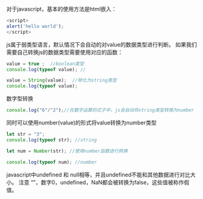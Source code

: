 对于javascript，基本的使用方法是html嵌入：
```javascript
<script>
alert('hello world');
</script>
```
js属于弱类型语言，默认情况下会自动的对value的数据类型进行判断。
如果我们需要自己转换js的数据类型需要使用对应的函数：
```javascript
value = true ;  //boolean类型
console.log(typeof value); //

value = String(value);  //转化为string类型
console.log(typeof value);
```
数字型转换
```javascript
console.log("6"/"2");//在数字运算的式子中，js会自动将string类型转换为number
```
同时可以使用number(value)的形式将value转换为number类型
```javascript
let str = "3";
console.log(typeof str); //string

let num = Number(str); //使用number函数进行转换

console.log(typeof num); //number
```
javascript中undefined 和 null相等，并且undefined不能和其他数据进行对比大小。
注意 “”，数字0，undefined，NaN都会被转换为false，这些值被称作假值。







